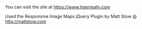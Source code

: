 
You can visit the site at https://www.tigerreally.com

Used the Responsive Image Maps jQuery Plugin by Matt Stow @ http://mattstow.com